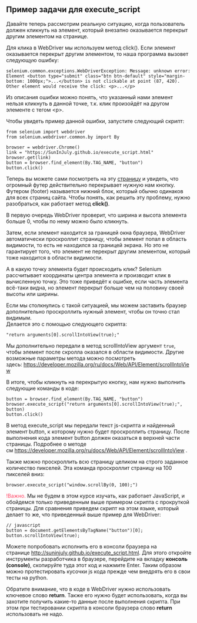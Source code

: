 <h2>Пример задачи для execute_script</h2>

<p>Давайте теперь рассмотрим реальную ситуацию, когда пользователь должен кликнуть на элемент, который внезапно оказывается перекрыт другим элементом на странице.</p>

<p>Для клика в WebDriver&nbsp;мы используем метод click(). Если элемент оказывается перекрыт другим элементом, то наша программа вызовет следующую ошибку:</p>

<pre><code class="hljs maxima">selenium.common.exceptions.WebDriverException: Message: <span class="hljs-literal">unknown</span> <span class="hljs-built_in">error</span>: Element &lt;button type=<span class="hljs-string">"submit"</span> class=<span class="hljs-string">"btn btn-default"</span> <span class="hljs-built_in">style</span>=<span class="hljs-string">"margin-bottom: 1000px;"</span>&gt;...&lt;/button&gt; <span class="hljs-built_in">is</span> <span class="hljs-keyword">not</span> clickable <span class="hljs-built_in">at</span> point (<span class="hljs-number">87</span>, <span class="hljs-number">420</span>). Other element would receive the click: &lt;p&gt;...&lt;/p&gt;
</code></pre>

<p>Из описания ошибки можно понять, что указанный нами элемент нельзя кликнуть в данной точке, т.к. клик&nbsp;произойдёт на другом элементе с тегом &lt;p&gt;.</p>

<p>Чтобы увидеть пример данной ошибки, запустите следующий скрипт:</p>

<pre><code class="language-python hljs"><span class="hljs-keyword">from</span> selenium <span class="hljs-keyword">import</span> webdriver
<span class="hljs-keyword">from</span> selenium.webdriver.common.by <span class="hljs-keyword">import</span> By

browser = webdriver.Chrome()
link = <span class="hljs-string">"https://SunInJuly.github.io/execute_script.html"</span>
browser.get(link)
button = browser.find_element(By.TAG_NAME, <span class="hljs-string">"button"</span>)
button.click()</code></pre>

<p>Теперь вы можете сами посмотреть на эту <a href="https://SunInJuly.github.io/execute_script.html" rel="nofollow noopener noreferrer" target="_blank">страницу</a> и увидеть, что огромный футер действительно перекрывает нужную нам кнопку. Футером (footer) называется нижний блок, который обычно одинаков для всех страниц сайта. Чтобы понять, как решить эту проблему, нужно разобраться, как работает метод <strong>click()</strong>.</p>

<p>В первую очередь&nbsp;WebDriver проверит, что ширина и высота элемента больше 0, чтобы по нему можно было кликнуть.</p>

<p>Затем, если элемент находится за границей окна браузера, WebDriver автоматически проскроллит страницу, чтобы элемент попал в область видимости, то есть&nbsp;не находился за границей экрана. Но это не гарантирует того, что элемент не перекрыт другим элементом, который тоже находится в области видимости.</p>

<p>А в какую точку элемента будет происходить клик? Selenium рассчитывает координаты центра элемента&nbsp;и производит клик в вычисленную точку. Это тоже приведёт к ошибке, если часть элемента всё-таки видна, но элемент перекрыт больше чем на половину своей высоты или ширины.</p>

<p>Если мы столкнулись с такой ситуацией, мы можем заставить браузер дополнительно проскроллить нужный элемент, чтобы он точно стал видимым.<br>
Делается это с помощью следующего скрипта:</p>

<pre><code class="hljs css">"<span class="hljs-selector-tag">return</span> <span class="hljs-selector-tag">arguments</span><span class="hljs-selector-attr">[0]</span><span class="hljs-selector-class">.scrollIntoView</span>(<span class="hljs-selector-tag">true</span>);"</code></pre>

<p>Мы дополнительно передали в метод&nbsp;scrollIntoView аргумент&nbsp;<code>true</code>, чтобы элемент после скролла оказался в области видимости. Другие возможные параметры метода можно посмотреть здесь:&nbsp;<a href="https://developer.mozilla.org/ru/docs/Web/API/Element/scrollIntoView" rel="noopener noreferrer nofollow" target="_blank">https://developer.mozilla.org/ru/docs/Web/API/Element/scrollIntoView</a></p>

<p>В итоге, чтобы кликнуть на перекрытую кнопку, нам нужно выполнить следующие команды в коде:</p>

<pre><code class="language-python hljs">button = browser.find_element(By.TAG_NAME, <span class="hljs-string">"button"</span>)
browser.execute_script(<span class="hljs-string">"return arguments[0].scrollIntoView(true);"</span>, button)
button.click()</code></pre>

<p>В метод execute_script мы передали текст js-скрипта и найденный элемент button, к которому нужно будет проскроллить страницу. После выполнения кода элемент button&nbsp;должен оказаться&nbsp;в верхней части страницы. Подробнее о методе см&nbsp;<a href="https://developer.mozilla.org/ru/docs/Web/API/Element/scrollIntoView" rel="noopener noreferrer nofollow" target="_blank">https://developer.mozilla.org/ru/docs/Web/API/Element/scrollIntoView</a>&nbsp;.</p>

<p>Также можно проскроллить всю страницу целиком на строго заданное количество пикселей. Эта команда проскроллит страницу на 100 пикселей вниз:</p>

<pre><code class="language-python hljs">browser.execute_script(<span class="hljs-string">"window.scrollBy(0, 100);"</span>)</code></pre>

<p><span style="color: #ff4363;">!Важно.</span> Мы не будем в этом курсе изучать,&nbsp;как работает JavaScript, и обойдемся только приведенным выше примером скрипта с прокруткой страницы.&nbsp;Для сравнения приведем скрипт на этом языке, который делает то же, что приведенный выше пример для WebDriver:</p>

<pre><code class="language-javascript hljs"><span class="hljs-comment">// javascript</span>
button = <span class="hljs-built_in">document</span>.getElementsByTagName(<span class="hljs-string">"button"</span>)[<span class="hljs-number">0</span>];
button.scrollIntoView(<span class="hljs-literal">true</span>);</code></pre>

<p>Можете попробовать исполнить его в консоли браузера&nbsp;на странице&nbsp;<a href="http://suninjuly.github.io/execute_script.html" rel="noopener noreferrer nofollow" target="_blank">http://suninjuly.github.io/execute_script.html</a>. Для этого откройте инструменты разработчика в браузере, перейдите на вкладку <strong>консоль (console)</strong>, скопируйте туда этот код и нажмите Enter. Таким образом можно протестировать кусочки js кода прежде чем внедрять его в свои тесты на python.&nbsp;</p>

<p>Обратите внимание, что в коде в WebDriver&nbsp;нужно использовать ключевое слово <strong>return</strong>. Также его нужно будет использовать, когда вы захотите получить какие-то данные после выполнения скрипта. При этом при тестировании скрипта в консоли браузера слово <strong>return</strong> использовать не надо.</p>